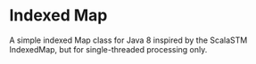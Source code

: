 Indexed Map
===========

A simple indexed Map class for Java 8 inspired by the ScalaSTM IndexedMap,
but for single-threaded processing only.
